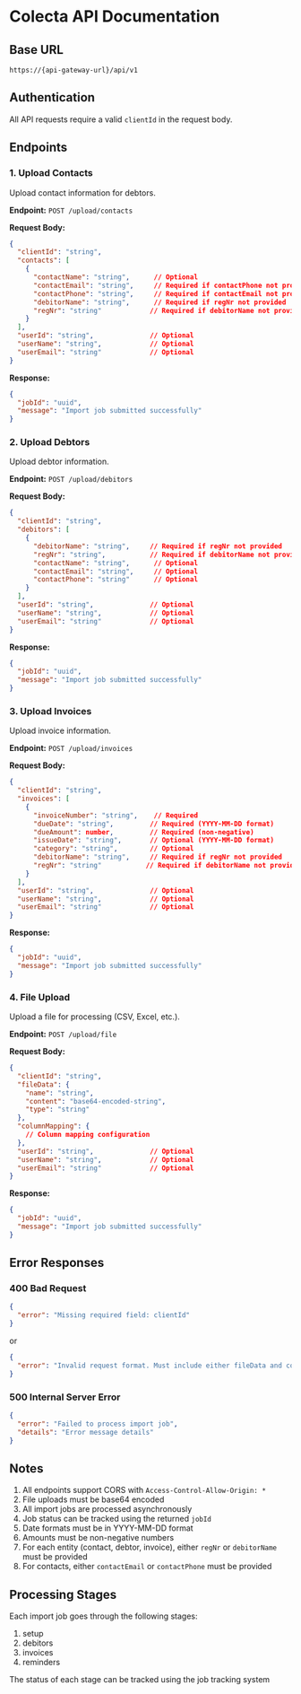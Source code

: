 # Colecta API Documentation

## Base URL
`https://{api-gateway-url}/api/v1`

## Authentication
All API requests require a valid `clientId` in the request body.

## Endpoints

### 1. Upload Contacts
Upload contact information for debtors.

**Endpoint:** `POST /upload/contacts`

**Request Body:**
```json
{
  "clientId": "string",
  "contacts": [
    {
      "contactName": "string",      // Optional
      "contactEmail": "string",     // Required if contactPhone not provided
      "contactPhone": "string",     // Required if contactEmail not provided
      "debitorName": "string",      // Required if regNr not provided
      "regNr": "string"            // Required if debitorName not provided
    }
  ],
  "userId": "string",              // Optional
  "userName": "string",            // Optional
  "userEmail": "string"            // Optional
}
```

**Response:**
```json
{
  "jobId": "uuid",
  "message": "Import job submitted successfully"
}
```

### 2. Upload Debtors
Upload debtor information.

**Endpoint:** `POST /upload/debitors`

**Request Body:**
```json
{
  "clientId": "string",
  "debitors": [
    {
      "debitorName": "string",     // Required if regNr not provided
      "regNr": "string",           // Required if debitorName not provided
      "contactName": "string",      // Optional
      "contactEmail": "string",     // Optional
      "contactPhone": "string"      // Optional
    }
  ],
  "userId": "string",              // Optional
  "userName": "string",            // Optional
  "userEmail": "string"            // Optional
}
```

**Response:**
```json
{
  "jobId": "uuid",
  "message": "Import job submitted successfully"
}
```

### 3. Upload Invoices
Upload invoice information.

**Endpoint:** `POST /upload/invoices`

**Request Body:**
```json
{
  "clientId": "string",
  "invoices": [
    {
      "invoiceNumber": "string",    // Required
      "dueDate": "string",         // Required (YYYY-MM-DD format)
      "dueAmount": number,         // Required (non-negative)
      "issueDate": "string",       // Optional (YYYY-MM-DD format)
      "category": "string",        // Optional
      "debitorName": "string",     // Required if regNr not provided
      "regNr": "string"           // Required if debitorName not provided
    }
  ],
  "userId": "string",              // Optional
  "userName": "string",            // Optional
  "userEmail": "string"            // Optional
}
```

**Response:**
```json
{
  "jobId": "uuid",
  "message": "Import job submitted successfully"
}
```

### 4. File Upload
Upload a file for processing (CSV, Excel, etc.).

**Endpoint:** `POST /upload/file`

**Request Body:**
```json
{
  "clientId": "string",
  "fileData": {
    "name": "string",
    "content": "base64-encoded-string",
    "type": "string"
  },
  "columnMapping": {
    // Column mapping configuration
  },
  "userId": "string",              // Optional
  "userName": "string",            // Optional
  "userEmail": "string"            // Optional
}
```

**Response:**
```json
{
  "jobId": "uuid",
  "message": "Import job submitted successfully"
}
```

## Error Responses

### 400 Bad Request
```json
{
  "error": "Missing required field: clientId"
}
```
or
```json
{
  "error": "Invalid request format. Must include either fileData and columnMapping, or one of: contacts, debitors, invoices"
}
```

### 500 Internal Server Error
```json
{
  "error": "Failed to process import job",
  "details": "Error message details"
}
```

## Notes

1. All endpoints support CORS with `Access-Control-Allow-Origin: *`
2. File uploads must be base64 encoded
3. All import jobs are processed asynchronously
4. Job status can be tracked using the returned `jobId`
5. Date formats must be in YYYY-MM-DD format
6. Amounts must be non-negative numbers
7. For each entity (contact, debtor, invoice), either `regNr` or `debitorName` must be provided
8. For contacts, either `contactEmail` or `contactPhone` must be provided

## Processing Stages

Each import job goes through the following stages:
1. setup
2. debitors
3. invoices
4. reminders

The status of each stage can be tracked using the job tracking system 